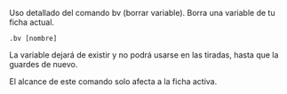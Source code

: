Uso detallado del comando bv (borrar variable). 
Borra una variable de tu ficha actual.

```
.bv [nombre]
```

La variable dejará de existir y no podrá usarse en las tiradas, hasta que la guardes de nuevo.

El alcance de este comando solo afecta a la ficha activa.


